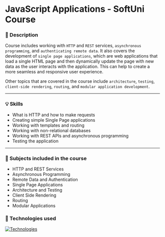 # JavaScript Applications - SoftUni Course

### :scroll: Description

Course includes working with `HTTP` and `REST` services, `asynchronous programming`, and `authenticating remote data`. It also covers the development of `single page applications`, which are web applications that load a single HTML page and then dynamically update the page with new data as the user interacts with the application. This can help to create a more seamless and responsive user experience.

Other topics that are covered in the course include `architecture`, `testing`, `client-side rendering`, `routing`, and `modular application development`.

<hr>

### :bulb: Skills

- What is HTTP and how to make requests
- Creating simple Single Page applications
- Working with templates and routing
- Working with non-relational databases
- Working with REST APIs and asynchronous programming
- Testing the application

<hr>

### :bookmark_tabs: Subjects included in the course

- HTTP and REST Services
- Asynchronous Programming
- Remote Data and Authentication
- Single Page Applications
- Architecture and Testing
- Client Side Rendering
- Routing
- Modular Applications

### :briefcase: Technologies used

[![Technologies](https://skills.thijs.gg/icons?i=js,html,css)](https://skills.thijs.gg)
